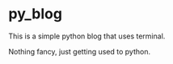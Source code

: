 # py_blog

This is a simple python blog that uses terminal.

Nothing fancy, just getting used to python.